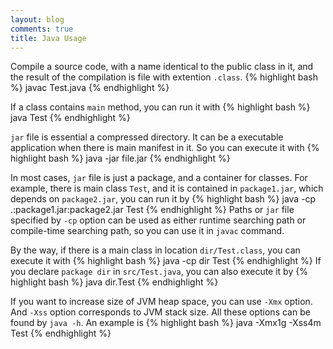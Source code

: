 ```yaml
---
layout: blog
comments: true
title: Java Usage
---
```


Compile a source code, with a name identical to the public class in it, and the result of the compilation is file with extention `.class`.
{% highlight bash %}
javac Test.java
{% endhighlight %}

If a class contains `main` method, you can run it with
{% highlight bash %}
java Test
{% endhighlight %}

`jar` file is essential a compressed directory. It can be a executable application when there is main manifest in it. So you can execute it with
{% highlight bash %}
java -jar file.jar
{% endhighlight %}

In most cases, `jar` file is just a package, and a container for classes. For example, there is main class `Test`, and it is contained in `package1.jar`, which depends on `package2.jar`, you can run it by
{% highlight bash %}
java -cp .:package1.jar:package2.jar Test
{% endhighlight %}
Paths or `jar` file specified by `-cp` option can be used as either runtime searching path or compile-time searching path, so you can use it in `javac` command.

By the way, if there is a main class in location `dir/Test.class`, you can execute it with 
{% highlight bash %}
java -cp dir Test
{% endhighlight %}
If you declare `package dir` in `src/Test.java`, you can also execute it by
{% highlight bash %}
java dir.Test
{% endhighlight %}

If you want to increase size of JVM heap space, you can use `-Xmx` option. And `-Xss` option corresponds to JVM stack size. All these options can be found by `java -h`. An example is 
{% highlight bash %}
java -Xmx1g -Xss4m Test
{% endhighlight %}

